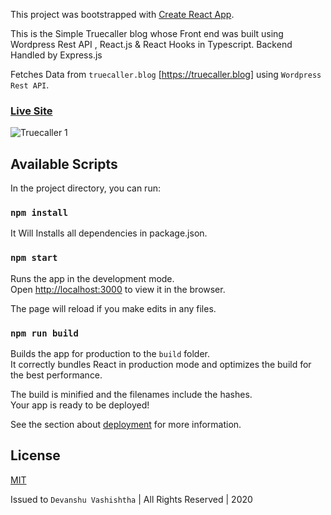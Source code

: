 This project was bootstrapped with [Create React App](https://github.com/facebook/create-react-app).

This is the Simple Truecaller blog whose Front end was built using Wordpress Rest API , React.js & React Hooks in Typescript. Backend Handled by Express.js

Fetches Data from ```truecaller.blog``` [https://truecaller.blog] using `Wordpress Rest API`.

### [Live Site](https://web-codegrammer-truecaller-blog.netlify.app/)


![Truecaller 1](https://i.imgur.com/tSUlWzs.jpg)


## Available Scripts

In the project directory, you can run:

### `npm install`

It Will Installs all dependencies in package.json.

### `npm start`

Runs the app in the development mode.<br />
Open [http://localhost:3000](http://localhost:3000) to view it in the browser.

The page will reload if you make edits in any files.<br/>

### `npm run build`

Builds the app for production to the `build` folder.<br/>
It correctly bundles React in production mode and optimizes the build for the best performance.

The build is minified and the filenames include the hashes.<br/>
Your app is ready to be deployed!

See the section about [deployment](https://facebook.github.io/create-react-app/docs/deployment) for more information.

## License 

[MIT](https://github.com/web-codegrammer/Truecaller-wp-Rest-API-Simple-Blog/blob/main/LICENSE)

Issued to ```Devanshu Vashishtha``` | All Rights Reserved | 2020
